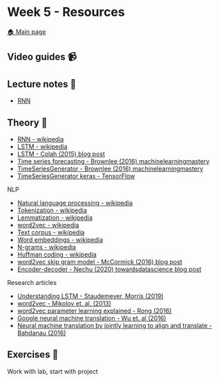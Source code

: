 # Week 5 - Resources

[:house: Main page](https://github.com/pr0fez/AI23-Deep_learning)

## Video guides :video_camera:


## Lecture notes :book:
- [RNN](https://github.com/pr0fez/AI23-Deep_learning/blob/main/Lectures/Lec6-RNN.ipynb)

## Theory :book:

- [RNN - wikipedia](https://en.wikipedia.org/wiki/Recurrent_neural_network)
- [LSTM - wikipedia](https://en.wikipedia.org/wiki/Long_short-term_memory)
- [LSTM - Colah (2015) blog post](https://colah.github.io/posts/2015-08-Understanding-LSTMs/)
- [Time series forecasting - Brownlee (2016) machinelearningmastery](https://machinelearningmastery.com/time-series-forecasting/)
- [TimeSeriesGenerator - Brownlee (2016) machinelearningmastery](https://machinelearningmastery.com/how-to-use-the-timeseriesgenerator-for-time-series-forecasting-in-keras/)
- [TimeSeriesGenerator keras - TensorFlow](https://www.tensorflow.org/api_docs/python/tf/keras/preprocessing/sequence/TimeseriesGenerator?version=nightly) 

NLP
- [Natural language processing - wikipedia](https://en.wikipedia.org/wiki/Natural_language_processing)
- [Tokenization - wikipedia](https://en.wikipedia.org/wiki/Lexical_analysis#Tokenization)
- [Lemmatization - wikipedia](https://en.wikipedia.org/wiki/Lemmatisation)
- [word2vec - wikipedia](https://en.wikipedia.org/wiki/Word2vec)
- [Text corpus - wikipedia](https://en.wikipedia.org/wiki/Text_corpus)
- [Word embeddings - wikipedia](https://en.wikipedia.org/wiki/Word_embedding)
- [N-grams - wikipedia](https://en.wikipedia.org/wiki/N-gram)
- [Huffman coding - wikipedia](https://en.wikipedia.org/wiki/Huffman_coding)
- [word2vec skip gram model - McCormick (2016) blog post](http://mccormickml.com/2016/04/19/word2vec-tutorial-the-skip-gram-model/)
- [Encoder-decoder - Nechu (2020) towardsdatascience blog post](https://towardsdatascience.com/what-is-an-encoder-decoder-model-86b3d57c5e1a)

Research articles 
- [Understanding LSTM - Staudemeyer, Morris (2019)](https://arxiv.org/pdf/1909.09586.pdf)
- [word2vec - Mikolov et. al. (2013)](https://arxiv.org/pdf/1301.3781.pdf)
- [word2vec parameter learning explained - Rong (2016)](https://arxiv.org/pdf/1411.2738.pdf)
- [Google neural machine translation - Wu et. al (2016)](https://arxiv.org/pdf/1609.08144.pdf)
- [Neural machine translation by jointly learning to align and translate - Bahdanau (2016)](https://arxiv.org/pdf/1409.0473.pdf)

## Exercises :running:

Work with lab, start with project
